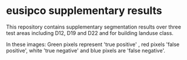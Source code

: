 # eusipco supplementary results
This repository contains supplementary segmentation results over three test areas including
D12, D19 and D22 and for building landuse class.

In these images:
Green pixels represent 'true positive' , 
red pixels 'false positive', 
white 'true negative' and blue pixels are 'false negative'.
